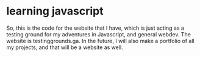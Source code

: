 # learning javascript
 
So, this is the code for the website that I have, which is just acting as a testing ground for my adventures in
Javascript, and general webdev. The website is testinggrounds.ga. In the future, I will also make a portfolio
of all my projects, and that will be a website as well.
